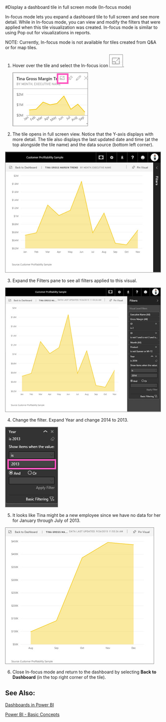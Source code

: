 ﻿<properties
   pageTitle="Display a dashboard tile in full screen mode (In-focus mode)"
   description="Display a dashboard tile in full screen mode (In-focus mode)"
   services="powerbi"
   documentationCenter=""
   authors="mihart"
   manager="mblythe"
   editor=""
   tags="power bi"/>

<tags
   ms.service="powerbi"
   ms.devlang="NA"
   ms.topic="article"
   ms.tgt_pltfrm="NA"
   ms.workload="powerbi"
   ms.date="11/02/2015"
   ms.author="mihart"/>

#Display a dashboard tile in full screen mode (In-focus mode)  

In-focus mode lets you expand a dashboard tile to full screen and see more detail.  While in In-focus mode, you can view and modify the filters that were applied when this tile visualization was created. In-focus mode is similar to using Pop out for visualizations in reports.

NOTE: Currently, In-focus mode is not available for tiles created from Q&A or for map tiles.

1.  Hover over the tile and select the In-focus icon ![](media/powerbi-service-display-dash-in-focus-mode/PBI_popOut.jpg).

    ![](media/powerbi-service-display-dash-in-focus-mode/PBI_hoverTile.jpg) 

2.  The tile opens in full screen view.  Notice that the Y-axis displays with more detail.  The tile also displays the last updated date and time (at the top alongside the tile name) and the data source (bottom left corner).  

  ![](media/powerbi-service-display-dash-in-focus-mode/PBI_InFocus.jpg)

3.  Expand the Filters pane to see all filters applied to this visual.

 ![](media/powerbi-service-display-dash-in-focus-mode/PBI_InFocusFilters.jpg)

4. Change the filter. Expand Year and change 2014 to 2013.

 ![](media/powerbi-service-display-dash-in-focus-mode/PBI_InFocusFilterChange.jpg)

5. It looks like Tina might be a new employee since we have no data for her for January through July of 2013.  

  ![](media/powerbi-service-display-dash-in-focus-mode/PBI_InFocusFilters2013.jpg)

6. Close In-focus mode and return to the dashboard by selecting **Back to Dashboard** (in the top right corner of the tile).


## See Also:

[Dashboards in Power BI](powerbi-service-dashboards.md)

[Power BI - Basic Concepts](powerbi-service-basic-concepts.md)
